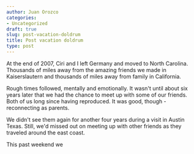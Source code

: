 ```yaml
---
author: Juan Orozco
categories:
- Uncategorized
draft: true
slug: post-vacation-doldrum
title: Post vacation doldrum
type: post
---
```


At the end of 2007, Ciri and I left Germany and moved to North Carolina. Thousands of miles away from the amazing friends we made in Kaiserslautern and thousands of miles away from family in California.

Rough times followed, mentally and emotionally. It wasn't until about six years later that we had the chance to meet up with some of our friends. Both of us long since having reproduced. It was good, though - reconnecting as parents.

We didn't see them again for another four years during a visit in Austin Texas. Still, we'd missed out on meeting up with other friends as they traveled around the east coast.

This past weekend we